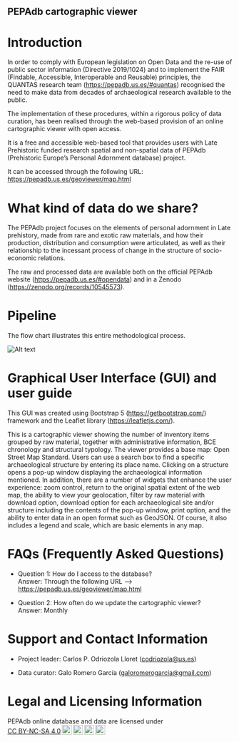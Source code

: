 ## PEPAdb cartographic viewer

# Introduction

In order to comply with European legislation on Open Data and the re-use of public sector information (Directive 2019/1024) and to implement the FAIR (Findable, Accessible, Interoperable and Reusable) principles, the QUANTAS research team (https://pepadb.us.es/#quantas) recognised the need to make data from decades of archaeological research available to the public. 

The implementation of these procedures, within a rigorous policy of data curation, has been realised through the web-based provision of an online cartographic viewer with open access.

It is a free and accessible web-based tool that provides users with Late Prehistoric funded research spatial and non-spatial data of PEPAdb (Prehistoric Europe’s Personal Adornment database) project.

It can be accessed through the following URL: https://pepadb.us.es/geoviewer/map.html

# What kind of data do we share?

The PEPAdb project focuses on the elements of personal adornment in Late prehistory, made from rare and exotic raw materials, and how their production, distribution and consumption were articulated, as well as their relationship to the incessant process of change in the structure of socio-economic relations.

The raw and processed data are available both on the official PEPAdb website (https://pepadb.us.es/#opendata) and in a Zenodo (https://zenodo.org/records/10545573).

# Pipeline 

The flow chart illustrates this entire methodological process.

![Alt text](https://drive.google.com/file/d/1YbjT00FgxiS5EVQU7tSOZk6TRd8P08zu/view)

# Graphical User Interface (GUI) and user guide

This GUI was created using Bootstrap 5 (https://getbootstrap.com/) framework and the Leaflet library (https://leafletjs.com/).

This is a cartographic viewer showing the number of inventory items grouped by raw material, together with administrative information, BCE chronology and structural typology. The viewer provides a base map: Open Street Map Standard. Users can use a search box to find a specific archaeological structure by entering its place name. Clicking on a structure opens a pop-up window displaying the archaeological information mentioned. In addition, there are a number of widgets that enhance the user experience: zoom control, return to the original spatial extent of the web map, the ability to view your geolocation, filter by raw material with download option, download option for each archaeological site and/or structure including the contents of the pop-up window, print option, and the ability to enter data in an open format such as GeoJSON. Of course, it also includes a legend and scale, which are basic elements in any map. 

# FAQs (Frequently Asked Questions)

- Question 1: How do I access to the database?<br>
  Answer: Through the following URL --> https://pepadb.us.es/geoviewer/map.html

- Question 2: How often do we update the cartographic viewer?<br>
  Answer: Monthly

# Support and Contact Information

- Project leader: Carlos P. Odriozola Lloret (codriozola@us.es)

- Data curator: Galo Romero García (galoromerogarcia@gmail.com)

# Legal and Licensing Information

  <p style="display: table-cell;" xmlns:cc="http://creativecommons.org/ns#" xmlns:dct="http://purl.org/dc/terms/"><span property="dct:title">PEPAdb online database and data</span> are licensed under <a href="http://creativecommons.org/licenses/by-nc-sa/4.0/?ref=chooser-v1" target="_blank" rel="license noopener noreferrer" style="display:inline-block;">CC BY-NC-SA 4.0<img style="height:22px!important;margin-left:3px;vertical-align:text-bottom;" src="https://mirrors.creativecommons.org/presskit/icons/cc.svg?ref=chooser-v1"><img style="height:22px!important;margin-left:3px;vertical-align:text-bottom;" src="https://mirrors.creativecommons.org/presskit/icons/by.svg?ref=chooser-v1"><img style="height:22px!important;margin-left:3px;vertical-align:text-bottom;" src="https://mirrors.creativecommons.org/presskit/icons/nc.svg?ref=chooser-v1"><img style="height:22px!important;margin-left:3px;vertical-align:text-bottom;" src="https://mirrors.creativecommons.org/presskit/icons/sa.svg?ref=chooser-v1"></a></p>







